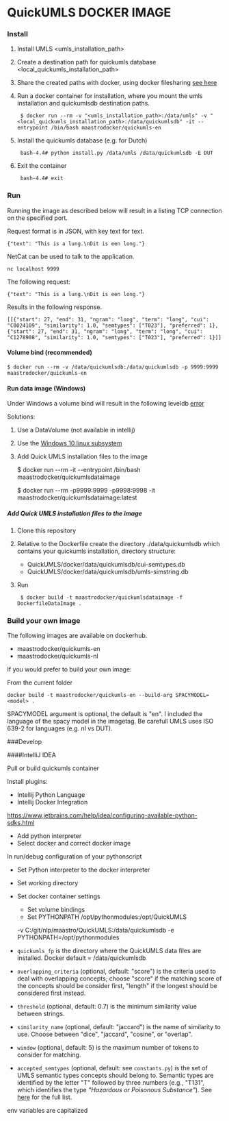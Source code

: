 # QuickUMLS DOCKER IMAGE


### Install

1. Install UMLS <umls_installation_path>
2. Create a destination path for quickumls database <local_quickumls_installation_path>
3. Share the created paths with docker, using docker filesharing [see here](https://stackoverflow.com/questions/45122459/docker-mounts-denied-the-paths-are-not-shared-from-os-x-and-are-not-known
)
4. Run a docker container for installation, where you mount the umls installation and quickumlsdb destination paths.

        $ docker run --rm -v "<umls_installation_path>:/data/umls" -v "<local_quickumls_installation_path>:/data/quickumlsdb" -it --entrypoint /bin/bash maastrodocker/quickumls-en 

5. Install the quickumls database (e.g. for Dutch)

        bash-4.4# python install.py /data/umls /data/quickumlsdb -E DUT

6. Exit the container

        bash-4.4# exit
        
    
### Run 

Running the image as described below will result in a listing TCP connection on the specified port.

Request format is in JSON, with key text for text.
    
    {"text": "This is a lung.\nDit is een long."}

NetCat can be used to talk to the application.

    nc localhost 9999

The following request:    
 
    {"text": "This is a lung.\nDit is een long."}

Results in the following response.

    [[{"start": 27, "end": 31, "ngram": "long", "term": "long", "cui": "C0024109", "similarity": 1.0, "semtypes": ["T023"], "preferred": 1}, {"start": 27, "end": 31, "ngram": "long", "term": "long", "cui": "C1278908", "similarity": 1.0, "semtypes": ["T023"], "preferred": 1}]]


#### Volume bind (recommended)

    $ docker run --rm -v /data/quickumlsdb:/data/quickumlsdb -p 9999:9999 maastrodocker/quickumls-en
    
             
#### Run data image (Windows)

Under Windows a volume bind will result in the following leveldb [error](https://github.com/google/leveldb/issues/281)

Solutions:
1. Use a DataVolume (not available in intellij)
2. Use the [Windows 10 linux subsystem](https://docs.microsoft.com/en-us/windows/wsl/install-win10)
3. Add Quick UMLS installation files to the image


    $ docker run --rm -it --entrypoint /bin/bash maastrodocker/quickumlsdataimage
    
    $ docker run --rm -p9999:9999 -p9998:9998 -it maastrodocker/quickumlsdataimage:latest 


  
##### Add Quick UMLS installation files to the image
    
1. Clone this repository
2. Relative to the Dockerfile create the directory ./data/quickumlsdb which contains your quickumls installation, directory structure:

      - QuickUMLS/docker/data/quickumlsdb/cui-semtypes.db
      - QuickUMLS/docker/data/quickumlsdb/umls-simstring.db

3. Run
        
        $ docker build -t maastrodocker/quickumlsdataimage -f DockerfileDataImage .
                

### Build your own image

The following images are available on dockerhub.

- maastrodocker/quickumls-en
- maastrodocker/quickumls-nl

If you would prefer to build your own image:

From the current folder

    docker build -t maastrodocker/quickumls-en --build-arg SPACYMODEL=<model> .
    
SPACYMODEL argument is optional, the default is "en".
I included the language of the spacy model in the imagetag. 
Be carefull UMLS uses ISO 639-2 for languages (e.g. nl vs DUT).


###Develop
    
####IntelliJ IDEA

Pull or build quickumls container
    
Install plugins:
- Intellij Python Language
- Intellij Docker Integration
    
https://www.jetbrains.com/help/idea/configuring-available-python-sdks.html
- Add python interpreter
- Select docker and correct docker image

In run/debug configuration of your pythonscript
- Set Python interpreter to the docker interpreter
- Set working directory
- Set docker container settings
    - Set volume bindings
    - Set PYTHONPATH /opt/pythonmodules:/opt/QuickUMLS
    
    
    -v C:/git/nlp/maastro/QuickUMLS:/data/quickumlsdb -e PYTHONPATH=/opt/pythonmodules
    
    
    
- `quickumls_fp` is the directory where the QuickUMLS data files are installed. Docker default = /data/quickumlsdb
- `overlapping_criteria` (optional, default: "score") is the criteria used to deal with overlapping concepts; choose "score" if the matching score of the concepts should be consider first, "length" if the longest should be considered first instead.
- `threshold` (optional, default: 0.7) is the minimum similarity value between strings.
- `similarity_name` (optional, default: "jaccard") is the name of similarity to use. Choose between "dice", "jaccard", "cosine", or "overlap".
- `window` (optional, default: 5) is the maximum number of tokens to consider for matching.
- `accepted_semtypes` (optional, default: see `constants.py`) is the set of UMLS semantic types concepts should belong to. Semantic types are identified by the letter "T" followed by three numbers (e.g., "T131", which identifies the type *"Hazardous or Poisonous Substance"*). See [here](https://metamap.nlm.nih.gov/Docs/SemanticTypes_2013AA.txt) for the full list.

env variables are capitalized